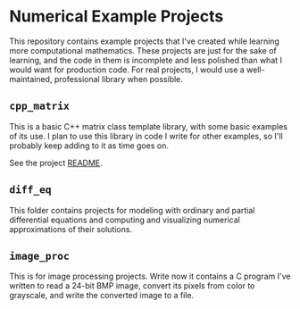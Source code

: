 # Numerical Example Projects

This repository contains example projects that I've created while learning
more computational mathematics. These projects are just for the sake of learning,
and the code in them is incomplete and less polished than what I would want for
production code. For real projects, I would use a well-maintained,
professional library when possible.

## `cpp_matrix`

This is a basic C++ matrix class template library, with some basic examples
of its use. I plan to use this library in code I write for other examples,
so I'll probably keep adding to it as time goes on.

See the project [README](./cpp_matrix/README.md).

## `diff_eq`

This folder contains projects for modeling with ordinary and partial differential equations
and computing and visualizing numerical approximations of their solutions.

## `image_proc`

This is for image processing projects. Write now it contains a C program I've written to
read a 24-bit BMP image, convert its pixels from color to grayscale, and write the converted
image to a file.

